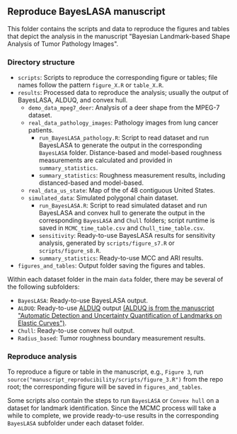 ## Reproduce BayesLASA manuscript

This folder contains the scripts and data to reproduce the figures and tables that depict the analysis in the manuscript "Bayesian Landmark-based Shape Analysis of Tumor Pathology Images".

### Directory structure

* `scripts`: Scripts to reproduce the corresponding figure or tables; file names follow the pattern `figure_X.R` or `table_X.R`. 
* `results`: Processed data to reproduce the analysis; usually the output of BayesLASA, ALDUQ, and convex hull.
  * `demo_data_mpeg7_deer`: Analysis of a deer shape from the MPEG-7 dataset.
  * `real_data_pathology_images`: Pathology images from lung cancer patients.
    * `run_BayesLASA_pathology.R`: Script to read dataset and run BayesLASA to generate the output in the corresponding `BayesLASA` folder.  Distance-based and model-based roughness measurements are calculated and provided in `summary_statistics`.
    * `summary_statistics`: Roughness measurement results, including distanced-based and model-based.
  * `real_data_us_state`: Map of the of 48 contiguous United States.
  * `simulated_data`: Simulated polygonal chain dataset.
    * `run_BayesLASA.R`: Script to read simulated dataset and run BayesLASA and convex hull to generate the output in the corresponding `BayesLASA` and `Chull` folders; script runtime is saved in `MCMC_time_table.csv` and `Chull_time_table.csv`.
    * `sensitivity`: Ready-to-use BayesLASA results for sensitivity analysis, generated by `scripts/figure_s7.R` or `scripts/figure_s8.R`.
    * `summary_statistics`: Ready-to-use MCC and ARI results.
* `figures_and_tables`: Output folder saving the figures and tables.

Within each dataset folder in the main `data` folder, there may be several of the following subfolders:

* `BayesLASA`: Ready-to-use BayesLASA output.
* `ALDUQ`: Ready-to-use [ALDUQ](https://github.com/jd-strait/ALDUQ) output [(ALDUQ is from the manuscript "Automatic Detection and Uncertainty Quantification of Landmarks on Elastic Curves")](https://www.tandfonline.com/doi/full/10.1080/01621459.2018.1527224).
* `Chull`: Ready-to-use convex hull output.
* `Radius_based`: Tumor roughness boundary measurement results.

### Reproduce analysis

To reproduce a figure or table in the manuscript, e.g., `Figure 3`, run `source("manuscript_reproducibility/scripts/figure_3.R")` from the repo root; the corresponding figure will be saved in `figures_and_tables`.

Some scripts also contain the steps to run `BayesLASA` or `Convex hull` on a dataset for landmark identification. Since the MCMC process will take a while to complete, we provide ready-to-use results in the corresponding `BayesLASA` subfolder under each dataset folder.
